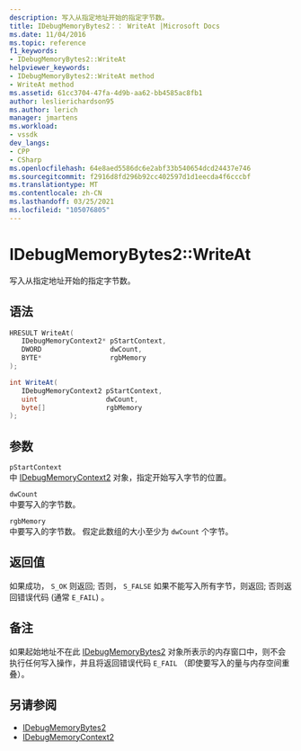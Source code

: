 ```yaml
---
description: 写入从指定地址开始的指定字节数。
title: IDebugMemoryBytes2：： WriteAt |Microsoft Docs
ms.date: 11/04/2016
ms.topic: reference
f1_keywords:
- IDebugMemoryBytes2::WriteAt
helpviewer_keywords:
- IDebugMemoryBytes2::WriteAt method
- WriteAt method
ms.assetid: 61cc3704-47fa-4d9b-aa62-bb4585ac8fb1
author: leslierichardson95
ms.author: lerich
manager: jmartens
ms.workload:
- vssdk
dev_langs:
- CPP
- CSharp
ms.openlocfilehash: 64e8aed5586dc6e2abf33b540654dcd24437e746
ms.sourcegitcommit: f2916d8fd296b92cc402597d1d1eecda4f6cccbf
ms.translationtype: MT
ms.contentlocale: zh-CN
ms.lasthandoff: 03/25/2021
ms.locfileid: "105076805"
---
```

# <a name="idebugmemorybytes2writeat"></a>IDebugMemoryBytes2::WriteAt
写入从指定地址开始的指定字节数。

## <a name="syntax"></a>语法

```cpp
HRESULT WriteAt( 
   IDebugMemoryContext2* pStartContext,
   DWORD                 dwCount,
   BYTE*                 rgbMemory
);
```

```csharp
int WriteAt(
   IDebugMemoryContext2 pStartContext,
   uint                 dwCount,
   byte[]               rgbMemory
);
```

## <a name="parameters"></a>参数
`pStartContext`\
中 [IDebugMemoryContext2](../../../extensibility/debugger/reference/idebugmemorycontext2.md) 对象，指定开始写入字节的位置。

`dwCount`\
中要写入的字节数。

`rgbMemory`\
中要写入的字节数。 假定此数组的大小至少为 `dwCount` 个字节。

## <a name="return-value"></a>返回值
 如果成功， `S_OK` 则返回; 否则， `S_FALSE` 如果不能写入所有字节，则返回; 否则返回错误代码 (通常 `E_FAIL`) 。

## <a name="remarks"></a>备注
 如果起始地址不在此 [IDebugMemoryBytes2](../../../extensibility/debugger/reference/idebugmemorybytes2.md) 对象所表示的内存窗口中，则不会执行任何写入操作，并且将返回错误代码 `E_FAIL` （即使要写入的量与内存空间重叠）。

## <a name="see-also"></a>另请参阅
- [IDebugMemoryBytes2](../../../extensibility/debugger/reference/idebugmemorybytes2.md)
- [IDebugMemoryContext2](../../../extensibility/debugger/reference/idebugmemorycontext2.md)
